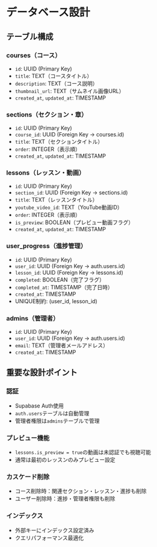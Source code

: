 # データベース設計

## テーブル構成

### courses（コース）
- `id`: UUID (Primary Key)
- `title`: TEXT（コースタイトル）
- `description`: TEXT（コース説明）
- `thumbnail_url`: TEXT（サムネイル画像URL）
- `created_at`, `updated_at`: TIMESTAMP

### sections（セクション・章）
- `id`: UUID (Primary Key)
- `course_id`: UUID (Foreign Key -> courses.id)
- `title`: TEXT（セクションタイトル）
- `order`: INTEGER（表示順）
- `created_at`, `updated_at`: TIMESTAMP

### lessons（レッスン・動画）
- `id`: UUID (Primary Key)
- `section_id`: UUID (Foreign Key -> sections.id)
- `title`: TEXT（レッスンタイトル）
- `youtube_video_id`: TEXT（YouTube動画ID）
- `order`: INTEGER（表示順）
- `is_preview`: BOOLEAN（プレビュー動画フラグ）
- `created_at`, `updated_at`: TIMESTAMP

### user_progress（進捗管理）
- `id`: UUID (Primary Key)
- `user_id`: UUID (Foreign Key -> auth.users.id)
- `lesson_id`: UUID (Foreign Key -> lessons.id)
- `completed`: BOOLEAN（完了フラグ）
- `completed_at`: TIMESTAMP（完了日時）
- `created_at`: TIMESTAMP
- UNIQUE制約: (user_id, lesson_id)

### admins（管理者）
- `id`: UUID (Primary Key)
- `user_id`: UUID (Foreign Key -> auth.users.id)
- `email`: TEXT（管理者メールアドレス）
- `created_at`: TIMESTAMP

## 重要な設計ポイント

### 認証
- Supabase Auth使用
- `auth.users`テーブルは自動管理
- 管理者権限は`admins`テーブルで管理

### プレビュー機能
- `lessons.is_preview = true`の動画は未認証でも視聴可能
- 通常は最初のレッスンのみプレビュー設定

### カスケード削除
- コース削除時：関連セクション・レッスン・進捗も削除
- ユーザー削除時：進捗・管理者権限も削除

### インデックス
- 外部キーにインデックス設定済み
- クエリパフォーマンス最適化